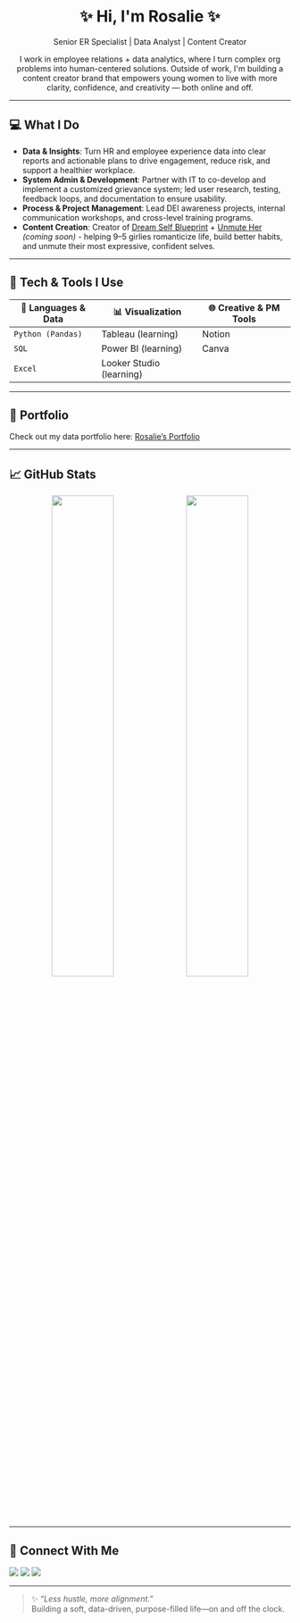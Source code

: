 <h1 align="center">✨ Hi, I'm Rosalie ✨</h1>
<p align="center">Senior ER Specialist | Data Analyst | Content Creator</p>
<p align="center">I work in employee relations + data analytics, where I turn complex org problems into human-centered solutions. Outside of work, I'm building a content creator brand that empowers young women to live with more clarity, confidence, and creativity — both online and off.</p>

---

## 💻 What I Do
- **Data & Insights**: Turn HR and employee experience data into clear reports and actionable plans to drive engagement, reduce risk, and support a healthier workplace.
- **System Admin & Development**: Partner with IT to co-develop and implement a customized grievance system; led user research, testing, feedback loops, and documentation to ensure usability.
- **Process & Project Management**: Lead DEI awareness projects, internal communication workshops, and cross-level training programs.
- **Content Creation**: Creator of [Dream Self Blueprint](https://shop.beacons.ai/growwithrosalie/983532b4-e608-4edf-8283-15f4d5d470ab) + [Unmute Her](#) *(coming soon)* - helping 9–5 girlies romanticize life, build better habits, and unmute their most expressive, confident selves.

---

## 🎨 Tech & Tools I Use  

| 🔧 Languages & Data | 📊 Visualization       | 🌐 Creative & PM Tools |
|---------------------|-------------------------|------------------------|
| `Python (Pandas)`  | Tableau (learning)       | Notion                 |
| `SQL`              | Power BI (learning)      | Canva                  |
| `Excel`            | Looker Studio (learning) |                        |

---

## 📂 Portfolio

Check out my data portfolio here: [Rosalie’s Portfolio](https://github.com/rosaliehuang/portfolio)

---

## 📈 GitHub Stats

<div align="center">
  <img src="https://github-readme-stats.vercel.app/api?username=rosaliehuang&show_icons=true&theme=rose_pine&hide_title=true" width="47%" />
  <img src="https://github-readme-stats.vercel.app/api/top-langs/?username=rosaliehuang&layout=compact&theme=rose_pine" width="47%" />
</div>

---

## 🌸 Connect With Me

<p>
  <a href="https://www.linkedin.com/in/rosalie-huang/"><img src="https://img.shields.io/badge/-LinkedIn-93BFCF?style=for-the-badge&logo=linkedin&logoColor=black"/></a>
  <a href="https://www.instagram.com/growwithrosalie/"><img src="https://img.shields.io/badge/-Instagram-E9A8F2?style=for-the-badge&logo=instagram&logoColor=black"/></a>
  <a href="https://www.behance.net/studiomellowb"><img src="https://img.shields.io/badge/-Portfolio-FFE3E1?style=for-the-badge&logo=behance&logoColor=black"/></a>
</p>

---

> ✨ *“Less hustle, more alignment.”*  
> Building a soft, data-driven, purpose-filled life—on and off the clock.  
